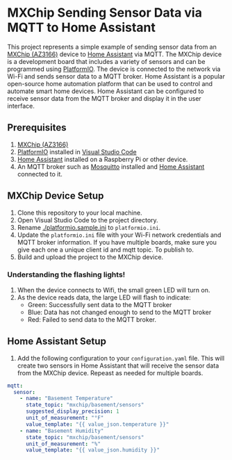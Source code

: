 # MXChip Sending Sensor Data via MQTT to Home Assistant

This project represents a simple example of sending sensor data from an [MXChip (AZ3166)](https://microsoft.github.io/azure-iot-developer-kit/) device to [Home Assistant](https://www.home-assistant.io/) via MQTT. The MXChip device is a development board that includes a variety of sensors and can be programmed using [PlatformIO](https://platformio.org/). The device is connected to the network via Wi-Fi and sends sensor data to a MQTT broker. Home Assistant is a popular open-source home automation platform that can be used to control and automate smart home devices. Home Assistant can be configured to receive sensor data from the MQTT broker and display it in the user interface.

## Prerequisites

1. [MXChip (AZ3166)](https://microsoft.github.io/azure-iot-developer-kit/)
1. [PlatformIO](https://platformio.org/) installed in [Visual Studio Code](https://code.visualstudio.com/)
1. [Home Assistant](https://www.home-assistant.io/) installed on a Raspberry Pi or other device.
1. An MQTT broker such as [Mosquitto](https://mosquitto.org/) installed and [Home Assistant](https://www.home-assistant.io/integrations/mqtt#setting-up-a-broker) connected to it.

## MXChip Device Setup

1. Clone this repository to your local machine.
1. Open Visual Studio Code to the project directory.
1. Rename [./platformio.sample.ini](./platformio.sample.ini) to `platformio.ini`.
1. Update the `platformio.ini` file with your Wi-Fi network credentials and MQTT broker information.  If you have multiple boards, make sure you give each one a unique client id and mqtt topic. To publish to.
1. Build and upload the project to the MXChip device.

### Understanding the flashing lights!

1. When the device connects to Wifi, the small green LED will turn on.
1. As the device reads data, the large LED will flash to indicate:
   - Green: Successfully sent data to the MQTT broker
   - Blue: Data has not changed enough to send to the MQTT broker
   - Red: Failed to send data to the MQTT broker.

## Home Assistant Setup

1. Add the following configuration to your `configuration.yaml` file. This will create two sensors in Home Assistant that will receive the sensor data from the MXChip device.  Repeast as needed for multiple boards.

```yaml
mqtt:
  sensor:
    - name: "Basement Temperature"
      state_topic: "mxchip/basement/sensors"
      suggested_display_precision: 1
      unit_of_measurement: "°F"
      value_template: "{{ value_json.temperature }}"
    - name: "Basement Humidity"
      state_topic: "mxchip/basement/sensors"
      unit_of_measurement: "%"
      value_template: "{{ value_json.humidity }}"
```